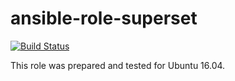 # ansible-role-superset

[![Build Status](https://travis-ci.com/iroquoisorg/ansible-role-superset.svg?branch=master)](https://travis-ci.com/iroquoisorg/ansible-role-superset)

This role was prepared and tested for Ubuntu 16.04.
